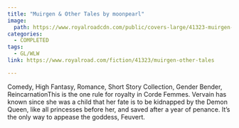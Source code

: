 ```yaml
---
title: "Muirgen & Other Tales by moonpearl"
image:
  path: https://www.royalroadcdn.com/public/covers-large/41323-muirgen-other-tales.jpg
categories:
  - COMPLETED
tags:
  - GL/WLW
link: https://www.royalroad.com/fiction/41323/muirgen-other-tales

---
```

Comedy, High Fantasy, Romance, Short Story Collection, Gender Bender, ReincarnationThis is the one rule for royalty in Corde Femmes. Vervain has known since she was a child that her fate is to be kidnapped by the Demon Queen, like all princesses before her, and saved after a year of penance. It’s the only way to appease the goddess, Feuvert.

